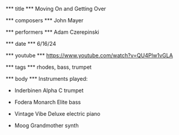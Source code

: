 *** title ***
Moving On and Getting Over

*** composers ***
John Mayer

*** performers ***
Adam Czerepinski

*** date ***
6/16/24

*** youtube ***
https://www.youtube.com/watch?v=QU4Plw1vGLA

*** tags ***
rhodes, bass, trumpet

*** body ***
Instruments played:

- Inderbinen Alpha C trumpet

- Fodera Monarch Elite bass

- Vintage Vibe Deluxe electric piano

- Moog Grandmother synth